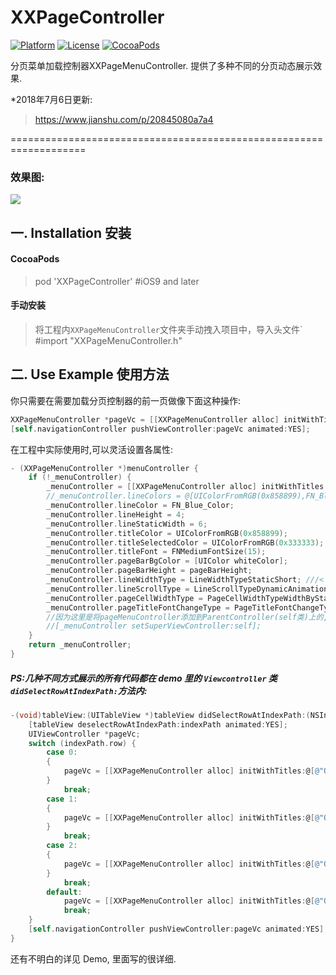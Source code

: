 # XXPageController

[![Platform](http://img.shields.io/badge/platform-iOS-blue.svg?style=flat)](https://developer.apple.com/iphone/index.action)
[![License](http://img.shields.io/badge/license-MIT-lightgrey.svg?style=flat)](http://mit-license.org)
[![CocoaPods](https://img.shields.io/cocoapods/v/XXPageController.svg?style=flat)](https://github.com/coderlinxx/XXPageController)

分页菜单加载控制器XXPageMenuController. 提供了多种不同的分页动态展示效果.

*2018年7月6日更新:

>https://www.jianshu.com/p/20845080a7a4

===================================================================


### 效果图:

![](https://github.com/coderlinxx/XXPageController/blob/master/demo.gif)

## 一. Installation 安装

#### CocoaPods
> pod 'XXPageController'   #iOS9 and later        

#### 手动安装
> 将工程内`XXPageMenuController`文件夹手动拽入项目中，导入头文件` #import "XXPageMenuController.h"

## 二. Use Example 使用方法

你只需要在需要加载分页控制器的前一页做像下面这种操作:

```Objective-C
XXPageMenuController *pageVc = [[XXPageMenuController alloc] initWithTitles:@[@"QQ",@"旺旺",@"微信",@"腾讯",@"阿里",@"天猫",@"淘宝",@"大姨妈"] controllersClass:@[[PageCell2Controller class],[PageCell2Controller class],[PageCell2Controller class],[PageCell2Controller class],[PageCell2Controller class],[PageCell2Controller class],[PageCell2Controller class],[PageCell2Controller class]] onNavigationBar:YES];
[self.navigationController pushViewController:pageVc animated:YES];
```

在工程中实际使用时,可以灵活设置各属性:

```Objective-C
- (XXPageMenuController *)menuController {
    if (!_menuController) {
        _menuController = [[XXPageMenuController alloc] initWithTitles:self.pageTitles controllers:self.pageControllers onNavigationBar:NO];
        //_menuController.lineColors = @[UIColorFromRGB(0x858899),FN_Blue_Color];
        _menuController.lineColor = FN_Blue_Color;
        _menuController.lineHeight = 4;
        _menuController.lineStaticWidth = 6;
        _menuController.titleColor = UIColorFromRGB(0x858899);
        _menuController.titleSelectedColor = UIColorFromRGB(0x333333);
        _menuController.titleFont = FNMediumFontSize(15);
        _menuController.pageBarBgColor = [UIColor whiteColor];
        _menuController.pageBarHeight = pageBarHeight;
        _menuController.lineWidthType = LineWidthTypeStaticShort; ///<下划线长度取值类型
        _menuController.lineScrollType = LineScrollTypeDynamicAnimation; ///<下划线在条目切换时的动态表现类型
        _menuController.pageCellWidthType = PageCellWidthTypeWidthByStaticCount; ///<分页条目 cell 宽度取值类型
        _menuController.pageTitleFontChangeType = PageTitleFontChangeTypeScrollEndAnimation; ///<分页滑动时标题字体大小改变方式
        //因为这里是将pageMenuController添加到ParentController(self类)上的,所以要为pageMenuController设置父视图控制器
        //[_menuController setSuperViewController:self];
    }
    return _menuController;
}
```

##### PS:几种不同方式展示的所有代码都在 demo 里的 `Viewcontroller` 类`didSelectRowAtIndexPath:`方法内:

```Objective-C
-(void)tableView:(UITableView *)tableView didSelectRowAtIndexPath:(NSIndexPath *)indexPath{
    [tableView deselectRowAtIndexPath:indexPath animated:YES];
    UIViewController *pageVc;
    switch (indexPath.row) {
        case 0:
        {
            pageVc = [[XXPageMenuController alloc] initWithTitles:@[@"QQ",@"旺旺",@"微信",@"腾讯",@"阿里",@"天猫",@"淘宝",@"大姨妈"] controllersClass:@[[PageCell2Controller class],[PageCell2Controller class],[PageCell2Controller class],[PageCell2Controller class],[PageCell2Controller class],[PageCell2Controller class],[PageCell2Controller class],[PageCell2Controller class]] onNavigationBar:YES];
        }
            break;
        case 1:
        {
            pageVc = [[XXPageMenuController alloc] initWithTitles:@[@"QQ",@"旺旺",@"微信",@"腾讯",@"阿里",@"天猫",@"淘宝",@"大姨妈"] controllersClass:@[[PageCell1Controller class],[PageCell1Controller class],[PageCell1Controller class],[PageCell1Controller class],[PageCell1Controller class],[PageCell1Controller class],[PageCell1Controller class],[PageCell1Controller class]] onNavigationBar:NO];
        }
            break;
        case 2:
        {
            pageVc = [[XXPageMenuController alloc] initWithTitles:@[@"QQ",@"旺旺"] controllersClass:@[[PageCell2Controller class],[PageCell2Controller class]] onNavigationBar:YES];
        }
            break;
        default:
            pageVc = [[XXPageMenuController alloc] initWithTitles:@[@"QQ",@"旺旺",@"微信"] controllersClass:@[[PageCell1Controller class],[PageCell1Controller class],[PageCell1Controller class]] onNavigationBar:NO];
            break;
    }
    [self.navigationController pushViewController:pageVc animated:YES];
}
```
还有不明白的详见 Demo, 里面写的很详细.
